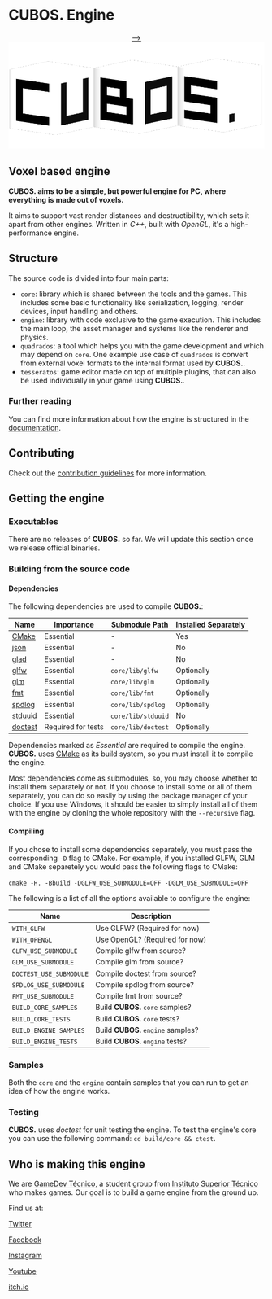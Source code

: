 # **CUBOS.** Engine

<p align="center">
  <a href="https://gamedevtecnico.github.io/cubos"> -->
    <img src="docs/images/CubosLogo.png" alt="cubos. Engine logo">
  </a>
</p>

## Voxel based engine

**CUBOS. aims to be a simple, but powerful engine for PC, where everything is**
**made out of voxels.**

It aims to support vast render distances and destructibility, which sets it
apart from other engines. Written in *C++*, built with *OpenGL*, it's a
high-performance engine.

## Structure

The source code is divided into four main parts:
- `core`: library which is shared between the tools and the games. This
includes some basic functionality like serialization, logging, render devices,
input handling and others.
- `engine`: library with code exclusive to the game execution. This includes
the main loop, the asset manager and systems like the renderer and physics.
- `quadrados`: a tool which helps you with the game development and which
may depend on `core`. One example use case of `quadrados` is convert from
external voxel formats to the internal format used by **CUBOS.**.
- `tesseratos`: game editor made on top of multiple plugins, that can also be used individually 
in your game using **CUBOS.**.

### Further reading

You can find more information about how the engine is structured in the
[documentation](https://gamedevtecnico.github.io/cubos/).

## Contributing

Check out the [contribution guidelines](CONTRIBUTE.md) for more information.

## Getting the engine

### Executables

There are no releases of **CUBOS.** so far. We will update this section once
we release official binaries.
<!--Official binaries for **CUBOS.** can be found
on the [releases](https://github.com/GameDevTecnico/cubos/releases) page.-->

### Building from the source code

#### Dependencies

The following dependencies are used to compile **CUBOS.**:

| Name                                                | Importance         | Submodule Path     | Installed Separately |
| --------------------------------------------------- | ------------------ | ------------------ | -------------------- |
| [CMake](https://cmake.org/)                         | Essential          | -                  | Yes                  |
| [json](https://github.com/nlohmann/json)            | Essential          | -                  | No                   |
| [glad](https://github.com/Dav1dde/glad)             | Essential          | -                  | No                   |
| [glfw](https://github.com/glfw/glfw)                | Essential          | `core/lib/glfw`    | Optionally           |
| [glm](https://github.com/g-truc/glm)                | Essential          | `core/lib/glm`     | Optionally           |
| [fmt](https://github.com/fmtlib/fmt)                | Essential          | `core/lib/fmt`     | Optionally           |
| [spdlog](https://github.com/gabime/spdlog)          | Essential          | `core/lib/spdlog`  | Optionally           |
| [stduuid](https://github.com/mariusbancila/stduuid) | Essential          | `core/lib/stduuid` | No                   |
| [doctest](https://github.com/doctest/doctest)       | Required for tests | `core/lib/doctest` | Optionally           |

Dependencies marked as *Essential* are required to compile the engine.
**CUBOS.** uses [CMake](https://cmake.org/) as its build system, so you must
install it to compile the engine.

Most dependencies come as submodules, so, you may choose whether to install
them separately or not. If you choose to install some or all of them
separately, you can do so easily by using the package manager of your choice.
If you use Windows, it should be easier to simply install all of them with the
engine by cloning the whole repository with the `--recursive` flag.

#### Compiling

If you chose to install some dependencies separately, you must pass the
corresponding `-D` flag to CMake. For example, if you installed GLFW, GLM and
CMake separetely you would pass the following flags to CMake:

`cmake -H. -Bbuild -DGLFW_USE_SUBMODULE=OFF -DGLM_USE_SUBMODULE=OFF`

The following is a list of all the options available to configure the engine:

| Name                    | Description                        |
| ----------------------- | ---------------------------------- |
| `WITH_GLFW`             | Use GLFW? (Required for now)       |
| `WITH_OPENGL`           | Use OpenGL? (Required for now)     |
| `GLFW_USE_SUBMODULE`    | Compile glfw from source?          |
| `GLM_USE_SUBMODULE`     | Compile glm from source?           |
| `DOCTEST_USE_SUBMODULE` | Compile doctest from source?       |
| `SPDLOG_USE_SUBMODULE`  | Compile spdlog from source?        |
| `FMT_USE_SUBMODULE`     | Compile fmt from source?           |
| `BUILD_CORE_SAMPLES`    | Build **CUBOS.** `core` samples?   |
| `BUILD_CORE_TESTS`      | Build **CUBOS.** `core` tests?     |
| `BUILD_ENGINE_SAMPLES`  | Build **CUBOS.** `engine` samples? |
| `BUILD_ENGINE_TESTS`    | Build **CUBOS.** `engine` tests?   |

### Samples

Both the `core` and the `engine` contain samples that you can run to get an
idea of how the engine works.

### Testing

**CUBOS.** uses *doctest* for unit testing the engine.
To test the engine's core you can use the following
command: `cd build/core && ctest`.

## Who is making this engine

We are  [GameDev Técnico](https://www.instagram.com/gamedevtecnico/), a student
group from [Instituto Superior Técnico](https://tecnico.ulisboa.pt/en/) who
makes games. Our goal is to build a game engine from the ground up. 

Find us at:

[Twitter](https://twitter.com/GameDevTecnico)

[Facebook](https://www.facebook.com/Game-Dev-T%C3%A9cnico-107405047487324/)

[Instagram](https://www.instagram.com/gamedevtecnico/)

[Youtube](https://www.youtube.com/channel/UCpJf5Ih7SE9wAgaZ_OF9qYA)

[itch.io](https://gamedevtecnico.itch.io/)


